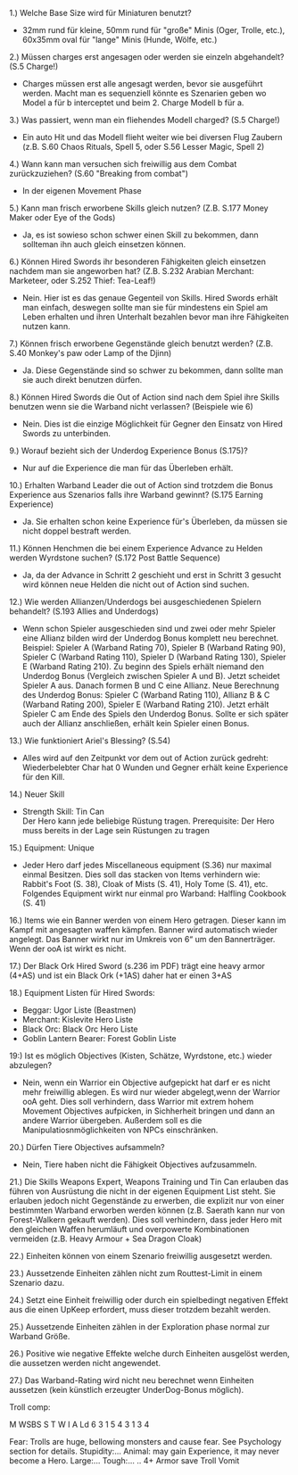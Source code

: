 1.) Welche Base Size wird für Miniaturen benutzt?
 - 32mm rund für kleine, 50mm rund für "große" Minis (Oger, Trolle, etc.), 60x35mm oval für "lange" Minis (Hunde, Wölfe, etc.)

2.) Müssen charges erst angesagen oder werden sie einzeln abgehandelt? (S.5 Charge!)
 - Charges müssen erst alle angesagt werden, bevor sie ausgeführt werden. Macht man es sequenziell könnte es Szenarien geben wo Model a für b interceptet und beim 2. Charge Modell b für a.

3.) Was passiert, wenn man ein fliehendes Modell charged? (S.5 Charge!) 
 - Ein auto Hit und das Modell flieht weiter wie bei diversen Flug Zaubern (z.B. S.60 Chaos Rituals, Spell 5, oder S.56 Lesser Magic, Spell 2)

4.) Wann kann man versuchen sich freiwillig aus dem Combat zurückzuziehen? (S.60 "Breaking from combat") 
 - In der eigenen Movement Phase

5.) Kann man frisch erworbene Skills gleich nutzen? (Z.B. S.177 Money Maker oder Eye of the Gods)
 - Ja, es ist sowieso schon schwer einen Skill zu bekommen, dann sollteman ihn auch gleich einsetzen können.

6.) Können Hired Swords ihr besonderen Fähigkeiten gleich einsetzen nachdem man sie angeworben hat? (Z.B. S.232 Arabian Merchant: Marketeer, oder S.252 Thief: Tea-Leaf!)
 - Nein. Hier ist es das genaue Gegenteil von Skills. Hired Swords erhält man einfach, deswegen sollte man sie für mindestens ein Spiel am Leben erhalten und ihren Unterhalt bezahlen bevor man ihre Fähigkeiten nutzen kann.
 
7.) Können frisch erworbene Gegenstände gleich benutzt werden? (Z.B. S.40 Monkey's paw oder Lamp of the Djinn)
 - Ja. Diese Gegenstände sind so schwer zu bekommen, dann sollte man sie auch direkt benutzen dürfen.

8.) Können Hired Swords die Out of Action sind nach dem Spiel ihre Skills benutzen wenn sie die Warband nicht verlassen? (Beispiele wie 6)
 - Nein. Dies ist die einzige Möglichkeit für Gegner den Einsatz von Hired Swords zu unterbinden.

9.) Worauf bezieht sich der Underdog Experience Bonus (S.175)? 
 - Nur auf die Experience die man für das Überleben erhält.
 
10.) Erhalten Warband Leader die out of Action sind trotzdem die Bonus Experience aus Szenarios falls ihre Warband gewinnt? (S.175 Earning Experience) 
 - Ja. Sie erhalten schon keine Experience für's Überleben, da müssen sie nicht doppel bestraft werden.

11.) Können Henchmen die bei einem Experience Advance zu Helden werden Wyrdstone suchen? (S.172 Post Battle Sequence)
 - Ja, da der Advance in Schritt 2 geschieht und erst in Schritt 3 gesucht wird können neue Helden die nicht out of Action sind suchen.

12.) Wie werden Allianzen/Underdogs bei ausgeschiedenen Spielern behandelt? (S.193 Allies and Underdogs)
 - Wenn schon Spieler ausgeschieden sind und zwei oder mehr Spieler eine Allianz bilden wird der Underdog Bonus komplett neu berechnet. Beispiel: Spieler A (Warband Rating 70), Spieler B (Warband Rating 90), Spieler C (Warband Rating 110), Spieler D (Warband Rating 130), Spieler E (Warband Rating 210). Zu beginn des Spiels erhält niemand den Underdog Bonus (Vergleich zwischen Spieler A und B). Jetzt scheidet Spieler A aus. Danach formen B und C eine Allianz. Neue Berechnung des Underdog Bonus: Spieler C (Warband Rating 110), Allianz B & C (Warband Rating 200), Spieler E (Warband Rating 210). Jetzt erhält Spieler C am Ende des Spiels den Underdog Bonus. Sollte er sich später auch der Allianz anschließen, erhält kein Spieler einen Bonus.

13.) Wie funktioniert Ariel's Blessing? (S.54)
 - Alles wird auf den Zeitpunkt vor dem out of Action zurück gedreht: Wiederbelebter Char hat 0 Wunden und Gegner erhält keine Experience für den Kill.

14.) Neuer Skill  
 - Strength Skill: Tin Can  
 Der Hero kann jede beliebige Rüstung tragen.
 Prerequisite: Der Hero muss bereits in der Lage sein Rüstungen zu tragen

15.) Equipment: Unique
 - Jeder Hero darf jedes Miscellaneous equipment (S.36) nur maximal einmal Besitzen. Dies soll das stacken von Items verhindern wie: Rabbit's Foot (S. 38), Cloak of Mists (S. 41), Holy Tome (S. 41), etc. Folgendes Equipment wirkt nur einmal pro Warband: Halfling Cookbook (S. 41)

16.) Items wie ein Banner werden von einem Hero getragen. Dieser kann im Kampf mit angesagten waffen kämpfen. Banner wird automatisch wieder angelegt. Das Banner wirkt nur im Umkreis von 6“ um den Bannerträger. Wenn der ooA ist wirkt es nicht.  

17.) Der Black Ork Hired Sword (s.236 im PDF) trägt eine heavy armor (4+AS) und ist ein Black Ork (+1AS) daher hat er einen 3+AS

18.) Equipment Listen für Hired Swords:  
 - Beggar: Ugor Liste (Beastmen)  
 - Merchant: Kislevite Hero Liste  
 - Black Orc: Black Orc Hero Liste  
 - Goblin Lantern Bearer: Forest Goblin Liste  
 
19:) Ist es möglich Objectives (Kisten, Schätze, Wyrdstone, etc.) wieder abzulegen?  
 - Nein, wenn ein Warrior ein Objective aufgepickt hat darf er es nicht mehr freiwillig ablegen. Es wird nur wieder abgelegt,wenn der Warrior ooA geht. Dies soll verhindern, dass Warrior mit extrem hohem Movement Objectives aufpicken, in Sichherheit bringen und dann an andere Warrior übergeben. Außerdem soll es die Manipulatiosnmöglichkeiten von NPCs einschränken.  
 
20.) Dürfen Tiere Objectives aufsammeln?
 - Nein, Tiere haben nicht die Fähigkeit Objectives aufzusammeln.  
 
21.) Die Skills Weapons Expert, Weapons Training und Tin Can erlauben das führen von Ausrüstung die nicht in der eigenen Equipment List steht. Sie erlauben jedoch nicht Gegenstände zu erwerben, die explizit nur von einer bestimmten Warband erworben werden können (z.B. Saerath kann nur von Forest-Walkern gekauft werden). Dies soll verhindern, dass jeder Hero mit den gleichen Waffen herumläuft und overpowerte Kombinationen vermeiden (z.B. Heavy Armour + Sea Dragon Cloak)

22.) Einheiten können von einem Szenario freiwillig ausgesetzt werden.

23.) Aussetzende Einheiten zählen nicht zum Routtest-Limit in einem Szenario dazu.

24.) Setzt eine Einheit freiwillig oder durch ein spielbedingt negativen Effekt aus die einen UpKeep erfordert, muss dieser trotzdem bezahlt werden.

25.) Aussetzende Einheiten zählen in der Exploration phase normal zur Warband Größe.

26.) Positive wie negative Effekte welche durch Einheiten ausgelöst werden, die aussetzen werden nicht angewendet.

27.) Das Warband-Rating wird nicht neu berechnet wenn Einheiten aussetzen (kein künstlich erzeugter UnderDog-Bonus möglich).

Troll comp:

M WSBS S T W I A Ld
6 3 1 5 4 3 1 3 4

Fear: Trolls are huge, bellowing monsters and cause 
fear. See Psychology section for details. 
Stupidity:... 
Animal: may gain Experience, it may never  become a Hero. 
Large:... 
Tough:... .. 
4+ Armor save
Troll Vomit
